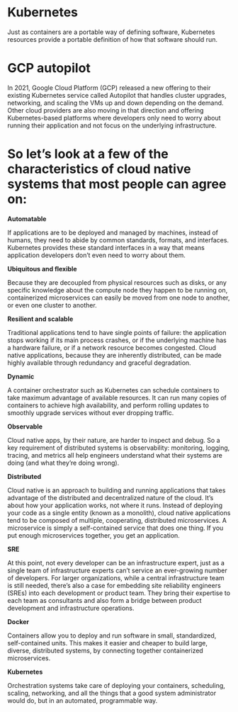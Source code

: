 # Kubernetes
Just as containers are a portable way of defining software, Kubernetes resources provide a portable definition of how that software should run.
# GCP autopilot 
In 2021, Google Cloud Platform (GCP) released a new offering to their existing Kubernetes service called Autopilot that handles cluster upgrades, networking, and scaling the VMs up and down depending on the demand.
Other cloud providers are also moving in that direction and offering Kubernetes-based platforms where developers only need to worry about running their application and not focus on the underlying infrastructure.

# So let’s look at a few of the characteristics of cloud native systems that most people can agree on:

**Automatable**

If applications are to be deployed and managed by machines, instead of humans, they need to abide by common standards, formats, and interfaces. Kubernetes provides these standard interfaces in a way that means application developers don’t even need to worry about them.

**Ubiquitous and flexible**

Because they are decoupled from physical resources such as disks, or any specific knowledge about the compute node they happen to be running on, containerized microservices can easily be moved from one node to another, or even one cluster to another.

**Resilient and scalable**

Traditional applications tend to have single points of failure: the application stops working if its main process crashes, or if the underlying machine has a hardware failure, or if a network resource becomes congested. Cloud native applications, because they are inherently distributed, can be made highly available through redundancy and graceful degradation.

**Dynamic**

A container orchestrator such as Kubernetes can schedule containers to take maximum advantage of available resources. It can run many copies of containers to achieve high availability, and perform rolling updates to smoothly upgrade services without ever dropping traffic.

**Observable**

Cloud native apps, by their nature, are harder to inspect and debug. So a key requirement of distributed systems is observability: monitoring, logging, tracing, and metrics all help engineers understand what their systems are doing (and what they’re doing wrong).

**Distributed**

Cloud native is an approach to building and running applications that takes advantage of the distributed and decentralized nature of the cloud. It’s about how your application works, not where it runs. Instead of deploying your code as a single entity (known as a monolith), cloud native applications tend to be composed of multiple, cooperating, distributed microservices. A microservice is simply a self-contained service that does one thing. If you put enough microservices together, you get an application.

**SRE**

At this point, not every developer can be an infrastructure expert, just as a single team of infrastructure experts can’t service an ever-growing number of developers. For larger organizations, while a central infrastructure team is still needed, there’s also a case for embedding site reliability engineers (SREs) into each development or product team. They bring their expertise to each team as consultants and also form a bridge between product development and infrastructure operations.

**Docker**

Containers allow you to deploy and run software in small, standardized, self-contained units. This makes it easier and cheaper to build large, diverse, distributed systems, by connecting together containerized microservices.

**Kubernetes**

Orchestration systems take care of deploying your containers, scheduling, scaling, networking, and all the things that a good system administrator would do, but in an automated, programmable way.
